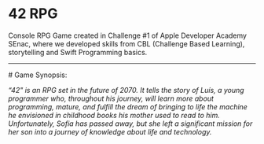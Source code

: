# 42 RPG

Console RPG Game created in Challenge #1 of Apple Developer Academy SEnac, where we developed skills from CBL (Challenge Based Learning), storytelling and Swift Programming basics.
<hr>
# Game Synopsis:

<em> “42" is an RPG set in the future of 2070. It tells the story of Luís, a young programmer who, throughout his journey, will learn more about programming, mature, and fulfill the dream of bringing to life the machine he envisioned in childhood books his mother used to read to him. Unfortunately, Sofia has passed away, but she left a significant mission for her son into a journey of knowledge about life and technology. </em>
